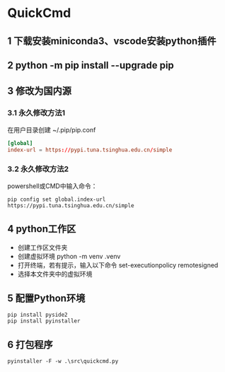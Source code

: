 # QuickCmd

## 1 下载安装miniconda3、vscode安装python插件

## 2 python -m pip install --upgrade pip

## 3 修改为国内源

### 3.1 永久修改方法1

在用户目录创建 ~/.pip/pip.conf

```conf
[global]
index-url = https://pypi.tuna.tsinghua.edu.cn/simple
```

### 3.2 永久修改方法2

powershell或CMD中输入命令：

```shell
pip config set global.index-url https://pypi.tuna.tsinghua.edu.cn/simple
```

## 4 python工作区

- 创建工作区文件夹
- 创建虚拟环境
    python -m venv .venv
- 打开终端，若有提示，输入以下命令
    set-executionpolicy remotesigned
- 选择本文件夹中的虚拟环境

## 5 配置Python环境

```shell
pip install pyside2
pip install pyinstaller
```

## 6 打包程序

```shell
pyinstaller -F -w .\src\quickcmd.py
```
